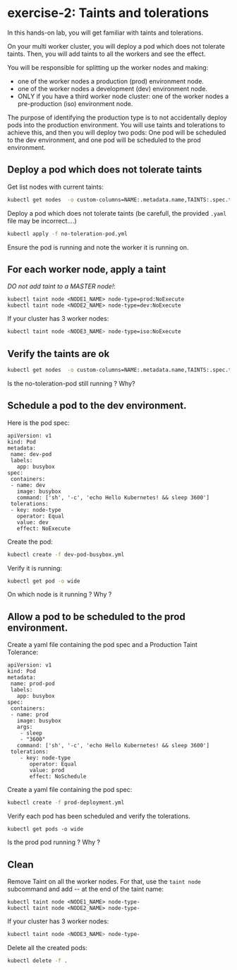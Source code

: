 # exercise-2: Taints and tolerations

In this hands-on lab, you will get familiar with taints and tolerations.

On your multi worker cluster, you will deploy a pod which does not tolerate taints.
Then, you will add taints to all the workers and see the effect.

You will be responsible for splitting up the worker nodes and making:
* one of the worker nodes a production (prod) environment node.
* one of the worker nodes a development (dev) environment node.
* ONLY if you have a third worker node cluster: one of the worker nodes a pre-production (iso) environment node.

The purpose of identifying the production type is to not accidentally deploy pods into the production environment. You will use taints and tolerations to achieve this, and then you will deploy two pods: One pod will be scheduled to the dev environment, and one pod will be scheduled to the prod environment.

## Deploy a pod which does not tolerate taints

Get list nodes with current taints:
```sh
kubectl get nodes  -o custom-columns=NAME:.metadata.name,TAINTS:.spec.taints
```

Deploy a pod which does not tolerate taints (be carefull, the provided `.yaml` file may be incorrect....)
```sh
kubectl apply -f no-toleration-pod.yml
```

Ensure the pod is running and note the worker it is running on.

## For each worker node, apply a taint

*DO not add taint to a MASTER node!*:
```
kubectl taint node <NODE1_NAME> node-type=prod:NoExecute
kubectl taint node <NODE2_NAME> node-type=dev:NoExecute
```

If your cluster has 3 worker nodes:
```sh
kubectl taint node <NODE3_NAME> node-type=iso:NoExecute
```

## Verify the taints are ok

```sh
kubectl get nodes  -o custom-columns=NAME:.metadata.name,TAINTS:.spec.taints
```

Is the no-toleration-pod still running ? Why?

## Schedule a pod to the dev environment.

Here is the pod spec:
```
apiVersion: v1
kind: Pod
metadata:
 name: dev-pod
 labels:
   app: busybox
spec:
 containers:
 - name: dev
   image: busybox
   command: ['sh', '-c', 'echo Hello Kubernetes! && sleep 3600']
 tolerations:
 - key: node-type
   operator: Equal
   value: dev
   effect: NoExecute
```

Create the pod:
```sh
kubectl create -f dev-pod-busybox.yml
```

Verify it is running:
```sh
kubectl get pod -o wide
```

On which node is it running ? Why ?

## Allow a pod to be scheduled to the prod environment.

Create a yaml file containing the pod spec and a Production Taint Tolerance:
```
apiVersion: v1
kind: Pod
metadata:
 name: prod-pod
 labels:
   app: busybox
spec:
 containers:
 - name: prod
   image: busybox
   args:
    - sleep
    - "3600"
   command: ['sh', '-c', 'echo Hello Kubernetes! && sleep 3600']
 tolerations:
    - key: node-type
       operator: Equal
       value: prod
       effect: NoSchedule
```

Create a yaml file containing the pod spec:
```sh
kubectl create -f prod-deployment.yml
```

Verify each pod has been scheduled and verify the tolerations.
```
kubectl get pods -o wide
```

Is the prod pod running ? Why ?

## Clean

Remove Taint on all the worker nodes.
For that, use the `taint node` subcommand and add *-*- at the end of the taint name:
```
kubectl taint node <NODE1_NAME> node-type-
kubectl taint node <NODE2_NAME> node-type-
```

If your cluster has 3 worker nodes:
```sh
kubectl taint node <NODE3_NAME> node-type-
```

Delete all the created pods:
```sh
kubectl delete -f .
```
